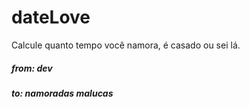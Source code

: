 # dateLove
Calcule quanto tempo você namora, é casado ou sei lá.

##### from: dev 
##### to: namoradas malucas
